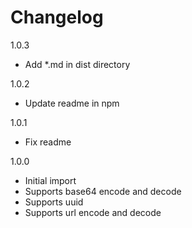 # Changelog

1.0.3

* Add *.md in dist directory

1.0.2

* Update readme in npm

1.0.1

* Fix readme

1.0.0

* Initial import
* Supports base64 encode and decode
* Supports uuid
* Supports url encode and decode